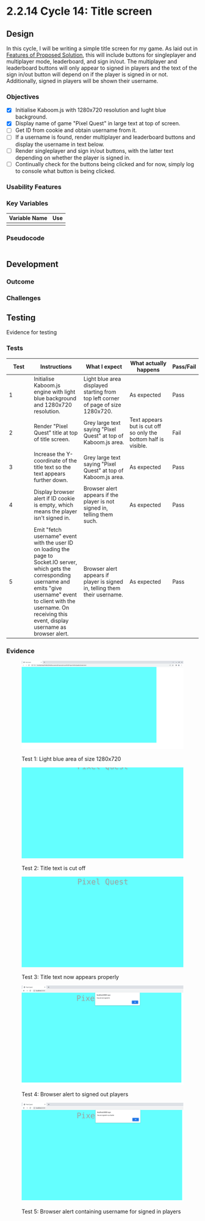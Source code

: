 # 2.2.14 Cycle 14: Title screen

## Design

In this cycle, I will be writing a simple title screen for my game. As laid out in [Features of Proposed Solution](../1-analysis/1.4a-features-of-the-proposed-solution.md), this will include buttons for singleplayer and multiplayer mode, leaderboard, and sign in/out. The multiplayer and leaderboard buttons will only appear to signed in players and the text of the sign in/out button will depend on if the player is signed in or not. Additionally, signed in players will be shown their username.

### Objectives

* [x] Initialise Kaboom.js with 1280x720 resolution and lught blue background.
* [x] Display name of game "Pixel Quest" in large text at top of screen.
* [ ] Get ID from cookie and obtain username from it.
* [ ] If a username is found, render multiplayer and leaderboard buttons and display the username in text below.
* [ ] Render singleplayer and sign in/out buttons, with the latter text depending on whether the player is signed in.
* [ ] Continually check for the buttons being clicked and for now, simply log to console what button is being clicked.

### Usability Features

### Key Variables

| Variable Name | Use |
| ------------- | --- |
|               |     |

### Pseudocode

```
```

## Development

### Outcome



### Challenges



## Testing

Evidence for testing

### Tests

<table><thead><tr><th width="95">Test</th><th width="158">Instructions</th><th width="171">What I expect</th><th width="174">What actually happens</th><th>Pass/Fail</th></tr></thead><tbody><tr><td>1</td><td>Initialise Kaboom.js engine with light blue background and 1280x720 resolution.</td><td>Light blue area displayed starting from top left corner of page of size 1280x720.</td><td>As expected</td><td>Pass</td></tr><tr><td>2</td><td>Render "Pixel Quest" title at top of title screen.</td><td>Grey large text saying "Pixel Quest" at top of Kaboom.js area.</td><td>Text appears but is cut off so only the bottom half is visible.</td><td>Fail</td></tr><tr><td>3</td><td>Increase the Y-coordinate of the title text so the text appears further down.</td><td>Grey large text saying "Pixel Quest" at top of Kaboom.js area.</td><td>As expected</td><td>Pass</td></tr><tr><td>4</td><td>Display browser alert if ID cookie is empty, which means the player isn't signed in. </td><td>Browser alert appears if the player is not signed in, telling them such.</td><td>As expected</td><td>Pass</td></tr><tr><td>5</td><td>Emit "fetch username" event with the user ID on loading the page to Socket.IO server, which gets the corresponding username and emits "give username" event to client with the username. On receiving this event, display username as browser alert.</td><td>Browser alert appears if player is signed in, telling them their username.</td><td>As expected</td><td>Pass</td></tr></tbody></table>

### Evidence

<figure><img src="../.gitbook/assets/image.png" alt=""><figcaption><p>Test 1: Light blue area of size 1280x720</p></figcaption></figure>

<figure><img src="../.gitbook/assets/image (2).png" alt=""><figcaption><p>Test 2: Title text is cut off</p></figcaption></figure>

<figure><img src="../.gitbook/assets/image (3).png" alt=""><figcaption><p>Test 3: Title text now appears properly</p></figcaption></figure>

<figure><img src="../.gitbook/assets/image (20).png" alt=""><figcaption><p>Test 4: Browser alert to signed out players</p></figcaption></figure>

<figure><img src="../.gitbook/assets/image (21).png" alt=""><figcaption><p>Test 5: Browser alert containing username for signed in players</p></figcaption></figure>
